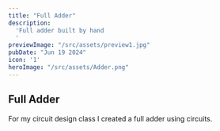 ```yaml
---
title: "Full Adder"
description:
  'Full adder built by hand
  '
previewImage: "/src/assets/preview1.jpg"
pubDate: "Jun 19 2024"
icon: '1'
heroImage: "/src/assets/Adder.png"
---
```


## Full Adder

For my circuit design class I created a full adder using circuits.

